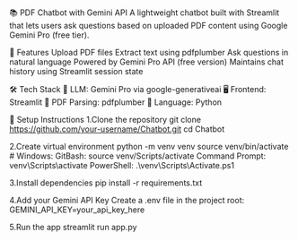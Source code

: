 📚 PDF Chatbot with Gemini API
A lightweight chatbot built with Streamlit that lets users ask questions based on uploaded PDF content using Google Gemini Pro (free tier).

🚀 Features
Upload PDF files
Extract text using pdfplumber
Ask questions in natural language
Powered by Gemini Pro API (free version)
Maintains chat history using Streamlit session state

🛠 Tech Stack
🧠 LLM: Gemini Pro via google-generativeai
🖥 Frontend: Streamlit
📄 PDF Parsing: pdfplumber
🐍 Language: Python

🔧 Setup Instructions
1.Clone the repository
git clone https://github.com/your-username/Chatbot.git
cd Chatbot

2.Create virtual environment
python -m venv venv
source venv/bin/activate  # Windows: GitBash: source venv/Scripts/activate
                                     Command Prompt: venv\Scripts\activate
                                     PowerShell: .\venv\Scripts\Activate.ps1

3.Install dependencies
pip install -r requirements.txt

4.Add your Gemini API Key
Create a .env file in the project root:
GEMINI_API_KEY=your_api_key_here

5.Run the app
streamlit run app.py
